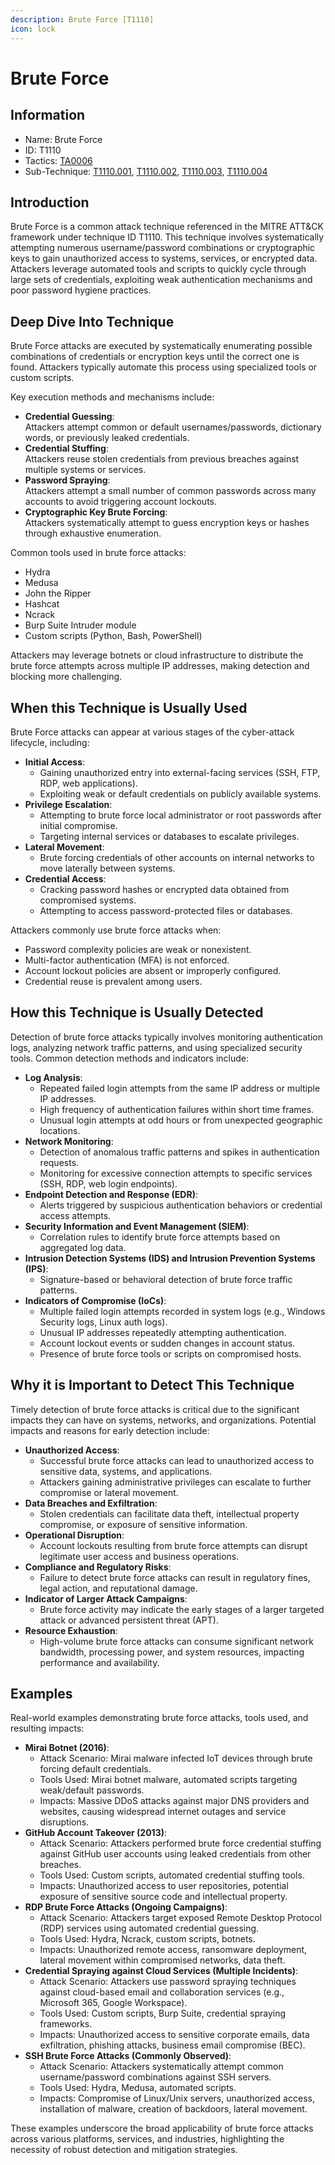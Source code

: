 ```yaml
---
description: Brute Force [T1110]
icon: lock
---
```


# Brute Force

## Information

* Name: Brute Force
* ID: T1110
* Tactics: [TA0006](../)
* Sub-Technique: [T1110.001](t1110.001.md), [T1110.002](t1110.002.md), [T1110.003](t1110.003.md), [T1110.004](t1110.004.md)

## Introduction

Brute Force is a common attack technique referenced in the MITRE ATT\&CK framework under technique ID T1110. This technique involves systematically attempting numerous username/password combinations or cryptographic keys to gain unauthorized access to systems, services, or encrypted data. Attackers leverage automated tools and scripts to quickly cycle through large sets of credentials, exploiting weak authentication mechanisms and poor password hygiene practices.

## Deep Dive Into Technique

Brute Force attacks are executed by systematically enumerating possible combinations of credentials or encryption keys until the correct one is found. Attackers typically automate this process using specialized tools or custom scripts.

Key execution methods and mechanisms include:

* **Credential Guessing**:\
  Attackers attempt common or default usernames/passwords, dictionary words, or previously leaked credentials.
* **Credential Stuffing**:\
  Attackers reuse stolen credentials from previous breaches against multiple systems or services.
* **Password Spraying**:\
  Attackers attempt a small number of common passwords across many accounts to avoid triggering account lockouts.
* **Cryptographic Key Brute Forcing**:\
  Attackers systematically attempt to guess encryption keys or hashes through exhaustive enumeration.

Common tools used in brute force attacks:

* Hydra
* Medusa
* John the Ripper
* Hashcat
* Ncrack
* Burp Suite Intruder module
* Custom scripts (Python, Bash, PowerShell)

Attackers may leverage botnets or cloud infrastructure to distribute the brute force attempts across multiple IP addresses, making detection and blocking more challenging.

## When this Technique is Usually Used

Brute Force attacks can appear at various stages of the cyber-attack lifecycle, including:

* **Initial Access**:
  * Gaining unauthorized entry into external-facing services (SSH, FTP, RDP, web applications).
  * Exploiting weak or default credentials on publicly available systems.
* **Privilege Escalation**:
  * Attempting to brute force local administrator or root passwords after initial compromise.
  * Targeting internal services or databases to escalate privileges.
* **Lateral Movement**:
  * Brute forcing credentials of other accounts on internal networks to move laterally between systems.
* **Credential Access**:
  * Cracking password hashes or encrypted data obtained from compromised systems.
  * Attempting to access password-protected files or databases.

Attackers commonly use brute force attacks when:

* Password complexity policies are weak or nonexistent.
* Multi-factor authentication (MFA) is not enforced.
* Account lockout policies are absent or improperly configured.
* Credential reuse is prevalent among users.

## How this Technique is Usually Detected

Detection of brute force attacks typically involves monitoring authentication logs, analyzing network traffic patterns, and using specialized security tools. Common detection methods and indicators include:

* **Log Analysis**:
  * Repeated failed login attempts from the same IP address or multiple IP addresses.
  * High frequency of authentication failures within short time frames.
  * Unusual login attempts at odd hours or from unexpected geographic locations.
* **Network Monitoring**:
  * Detection of anomalous traffic patterns and spikes in authentication requests.
  * Monitoring for excessive connection attempts to specific services (SSH, RDP, web login endpoints).
* **Endpoint Detection and Response (EDR)**:
  * Alerts triggered by suspicious authentication behaviors or credential access attempts.
* **Security Information and Event Management (SIEM)**:
  * Correlation rules to identify brute force attempts based on aggregated log data.
* **Intrusion Detection Systems (IDS) and Intrusion Prevention Systems (IPS)**:
  * Signature-based or behavioral detection of brute force traffic patterns.
* **Indicators of Compromise (IoCs)**:
  * Multiple failed login attempts recorded in system logs (e.g., Windows Security logs, Linux auth logs).
  * Unusual IP addresses repeatedly attempting authentication.
  * Account lockout events or sudden changes in account status.
  * Presence of brute force tools or scripts on compromised hosts.

## Why it is Important to Detect This Technique

Timely detection of brute force attacks is critical due to the significant impacts they can have on systems, networks, and organizations. Potential impacts and reasons for early detection include:

* **Unauthorized Access**:
  * Successful brute force attacks can lead to unauthorized access to sensitive data, systems, and applications.
  * Attackers gaining administrative privileges can escalate to further compromise or lateral movement.
* **Data Breaches and Exfiltration**:
  * Stolen credentials can facilitate data theft, intellectual property compromise, or exposure of sensitive information.
* **Operational Disruption**:
  * Account lockouts resulting from brute force attempts can disrupt legitimate user access and business operations.
* **Compliance and Regulatory Risks**:
  * Failure to detect brute force attacks can result in regulatory fines, legal action, and reputational damage.
* **Indicator of Larger Attack Campaigns**:
  * Brute force activity may indicate the early stages of a larger targeted attack or advanced persistent threat (APT).
* **Resource Exhaustion**:
  * High-volume brute force attacks can consume significant network bandwidth, processing power, and system resources, impacting performance and availability.

## Examples

Real-world examples demonstrating brute force attacks, tools used, and resulting impacts:

* **Mirai Botnet (2016)**:
  * Attack Scenario: Mirai malware infected IoT devices through brute forcing default credentials.
  * Tools Used: Mirai botnet malware, automated scripts targeting weak/default passwords.
  * Impacts: Massive DDoS attacks against major DNS providers and websites, causing widespread internet outages and service disruptions.
* **GitHub Account Takeover (2013)**:
  * Attack Scenario: Attackers performed brute force credential stuffing against GitHub user accounts using leaked credentials from other breaches.
  * Tools Used: Custom scripts, automated credential stuffing tools.
  * Impacts: Unauthorized access to user repositories, potential exposure of sensitive source code and intellectual property.
* **RDP Brute Force Attacks (Ongoing Campaigns)**:
  * Attack Scenario: Attackers target exposed Remote Desktop Protocol (RDP) services using automated credential guessing.
  * Tools Used: Hydra, Ncrack, custom scripts, botnets.
  * Impacts: Unauthorized remote access, ransomware deployment, lateral movement within compromised networks, data theft.
* **Credential Spraying against Cloud Services (Multiple Incidents)**:
  * Attack Scenario: Attackers use password spraying techniques against cloud-based email and collaboration services (e.g., Microsoft 365, Google Workspace).
  * Tools Used: Custom scripts, Burp Suite, credential spraying frameworks.
  * Impacts: Unauthorized access to sensitive corporate emails, data exfiltration, phishing attacks, business email compromise (BEC).
* **SSH Brute Force Attacks (Commonly Observed)**:
  * Attack Scenario: Attackers systematically attempt common username/password combinations against SSH servers.
  * Tools Used: Hydra, Medusa, automated scripts.
  * Impacts: Compromise of Linux/Unix servers, unauthorized access, installation of malware, creation of backdoors, lateral movement.

These examples underscore the broad applicability of brute force attacks across various platforms, services, and industries, highlighting the necessity of robust detection and mitigation strategies.

